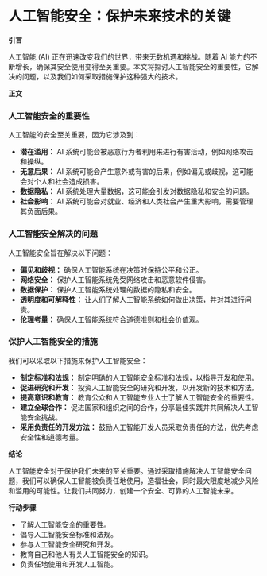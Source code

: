 # 人工智能安全：保护未来技术的关键

**引言**

人工智能 (AI) 正在迅速改变我们的世界，带来无数机遇和挑战。随着 AI 能力的不断增长，确保其安全使用变得至关重要。本文将探讨人工智能安全的重要性，它解决的问题，以及我们如何采取措施保护这种强大的技术。

**正文**

### 人工智能安全的重要性

人工智能的安全至关重要，因为它涉及到：

- **潜在滥用：** AI 系统可能会被恶意行为者利用来进行有害活动，例如网络攻击和操纵。
- **无意后果：** AI 系统可能会产生意外或有害的后果，例如偏见或歧视，这可能会对个人和社会造成损害。
- **数据隐私：** AI 系统处理大量数据，这可能会引发对数据隐私和安全的问题。
- **社会影响：** AI 系统可能会对就业、经济和人类社会产生重大影响，需要管理其负面后果。

### 人工智能安全解决的问题

人工智能安全旨在解决以下问题：

- **偏见和歧视：** 确保人工智能系统在决策时保持公平和公正。
- **网络安全：** 保护人工智能系统免受网络攻击和恶意软件侵害。
- **数据保护：** 保护人工智能系统处理的数据的隐私和安全。
- **透明度和可解释性：** 让人们了解人工智能系统如何做出决策，并对其进行问责。
- **伦理考量：** 确保人工智能系统符合道德准则和社会价值观。

### 保护人工智能安全的措施

我们可以采取以下措施来保护人工智能安全：

- **制定标准和法规：** 制定明确的人工智能安全标准和法规，以指导开发和使用。
- **促进研究和开发：** 投资人工智能安全的研究和开发，以开发新的技术和方法。
- **提高意识和教育：** 教育公众和人工智能专业人士了解人工智能安全的重要性。
- **建立全球合作：** 促进国家和组织之间的合作，分享最佳实践并共同解决人工智能安全挑战。
- **采用负责任的开发方法：** 鼓励人工智能开发人员采取负责任的方法，优先考虑安全性和道德考量。

**结论**

人工智能安全对于保护我们未来的至关重要。通过采取措施解决人工智能安全问题，我们可以确保人工智能被负责任地使用，造福社会，同时最大限度地减少风险和滥用的可能性。让我们共同努力，创建一个安全、可靠的人工智能未来。

**行动步骤**

- 了解人工智能安全的重要性。
- 倡导人工智能安全标准和法规。
- 参与人工智能安全研究和开发。
- 教育自己和他人有关人工智能安全的知识。
- 负责任地使用和开发人工智能。

